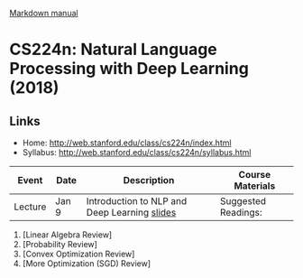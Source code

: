 [Markdown manual](https://guides.github.com/features/mastering-markdown/)

# CS224n: Natural Language Processing with Deep Learning (2018)

## Links
* Home: http://web.stanford.edu/class/cs224n/index.html
* Syllabus: http://web.stanford.edu/class/cs224n/syllabus.html

Event | Date | Description | Course Materials
------------ | ------------- | ------------- | -------------
Lecture	| Jan 9	| Introduction to NLP and Deep Learning [slides](./lecture1.pdf) | Suggested Readings: 
1. [Linear Algebra Review] 
2. [Probability Review] 
3. [Convex Optimization Review] 
4. [More Optimization (SGD) Review]



	
